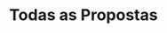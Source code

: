 ---
layout: propostas
title: "Todas as Propostas"
description: "Explore todas as propostas da coligação Viver Lisboa para as Eleições Autárquicas 2025"
---